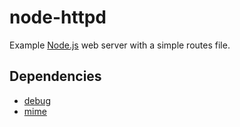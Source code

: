 node-httpd
==========

Example [Node.js](http://nodejs.org) web server with a simple routes
file.

## Dependencies

  * [debug](https://www.npmjs.com/package/debug)
  * [mime](https://www.npmjs.com/package/mime)
